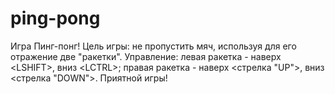 # ping-pong
Игра Пинг-понг! Цель игры: не пропустить мяч, используя для его отражение две "ракетки". Управление: левая ракетка - наверх &lt;LSHIFT>,  вниз &lt;LCTRL>; правая ракетка - наверх &lt;стрелка "UP">,  вниз &lt;стрелка "DOWN">.  Приятной игры!
